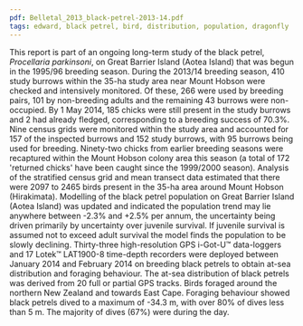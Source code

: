 ```yaml
---
pdf: Belletal_2013_black-petrel-2013-14.pdf
tags: edward, black petrel, bird, distribution, population, dragonfly
---
```

This report is part of an ongoing long-term study of the black petrel, *Procellaria parkinsoni*, on Great Barrier Island (Aotea Island) that was begun in the 1995/96 breeding season. During the 2013/14 breeding season, 410 study burrows within the 35-ha study area near Mount Hobson were checked and intensively monitored. Of these, 266 were used by breeding pairs, 101 by non-breeding adults and the remaining 43 burrows were non-occupied. By 1 May 2014, 185 chicks were still present in the study burrows and 2 had already fledged, corresponding to a breeding success of 70.3%. Nine census grids were monitored within the study area and accounted for 157 of the inspected burrows and 152 study burrows, with 95 burrows being used for breeding. Ninety-two chicks from earlier breeding seasons were recaptured within the Mount Hobson colony area this season (a total of 172 'returned chicks' have been caught since the 1999/2000 season). Analysis of the stratified census grid and mean transect data estimated that there were 2097 to 2465 birds present in the 35-ha area around Mount Hobson (Hirakimata). Modelling of the black petrel population on Great Barrier Island (Aotea Island) was updated and indicated the population trend may lie anywhere between -2.3% and +2.5% per annum, the uncertainty being driven primarily by uncertainty over juvenile survival. If juvenile survival is assumed not to exceed adult survival the model finds the population to be slowly declining. Thirty-three high-resolution GPS i-Got-U&#8482; data-loggers and 17 Lotek&#8482; LAT1900-8 time-depth recorders were deployed between January 2014 and February 2014 on breeding black petrels to obtain at-sea distribution and foraging behaviour. The at-sea distribution of black petrels was derived from 20 full or partial GPS tracks. Birds foraged around the northern New Zealand and towards East Cape. Foraging behaviour showed black petrels dived to a maximum of -34.3 m, with over 80% of dives less than 5 m. The majority of dives (67%) were during the day.

